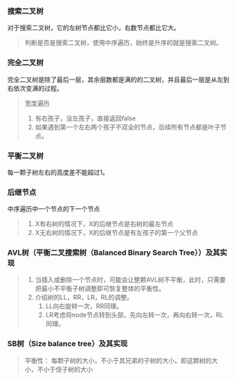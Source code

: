 ### 搜索二叉树

对于搜索二叉树，它的左树节点都比它小，右数节点都比它大。
> 判断是否是搜索二叉树，使用中序遍历，始终是升序的就是搜索二叉树。

### 完全二叉树

完全二叉树是除了最后一层，其余层数都是满的的二叉树，并且最后一层是从左到右依次变满的过程。
> 宽度遍历
> 1. 有右孩子，没左孩子，直接返回false
> 2. 如果遇到第一个左右两个孩子不双全的节点，后续所有节点都是叶子节点。

### 平衡二叉树

每一颗子树左右的高度差不能超过1。

### 后继节点

中序遍历中一个节点的下一个节点
> 1. X有右树的情况下，X的后继节点是右树的最左节点
> 2. X无右树的情况下，X的后继节点是有左孩子的第一个父节点

### AVL树（平衡二叉搜索树（Balanced Binary Search Tree））及其实现
> 1. 当插入或删除一个节点时，可能会让整颗AVL树不平衡，此时，只需要把最小不平衡子树调整即可恢复整体的平衡性。
> 2. 介绍树的LL，RR，LR，RL的调整。
>    1. LL向右旋转一次，RR同理。
>    2. LR考虑将node节点转到头部，先向左转一次，再向右转一次，RL同理。

### SB树（Size balance tree）及其实现
> 平衡性：
> 每颗子树的大小，不小于其兄弟的子树的大小。即这颗树的大小，不小于侄子树的大小
> 
